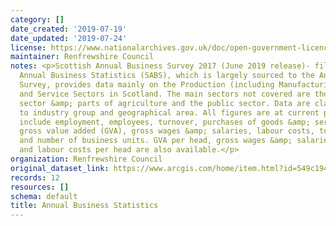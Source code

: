 ```yaml
---
category: []
date_created: '2019-07-19'
date_updated: '2019-07-24'
license: https://www.nationalarchives.gov.uk/doc/open-government-licence/version/3/
maintainer: Renfrewshire Council
notes: <p>Scottish Annual Business Survey 2017 (June 2019 release)- filtered for Renfrewshire.Scottish
  Annual Business Statistics (SABS), which is largely sourced to the Annual Business
  Survey, provides data mainly on the Production (including Manufacturing), Construction
  and Service Sectors in Scotland. The main sectors not covered are the financial
  sector &amp; parts of agriculture and the public sector. Data are classified according
  to industry group and geographical area. All figures are at current prices.Variables
  include employment, employees, turnover, purchases of goods &amp; services, approximate
  gross value added (GVA), gross wages &amp; salaries, labour costs, total output
  and number of business units. GVA per head, gross wages &amp; salaries per head
  and labour costs per head are also available.</p>
organization: Renfrewshire Council
original_dataset_link: https://www.arcgis.com/home/item.html?id=549c194eaec6427cb9b93808d7a2afda
records: 12
resources: []
schema: default
title: Annual Business Statistics
---
```

